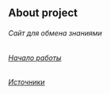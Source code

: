 ## About project

###### Сайт для обмена знаниями

###### [Начало работы](/readme/README.md)

###### [Источники](/readme/docs/README.md)
